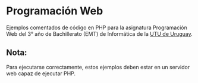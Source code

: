 # Programación Web
Ejemplos comentados de código en PHP para la asignatura Programación Web del 3° año de Bachillerato (EMT) de Informática de la [UTU de Uruguay](https://www.utu.edu.uy).

## Nota:
Para ejecutarse correctamente, estos ejemplos deben estar en un servidor web capaz de ejecutar PHP.